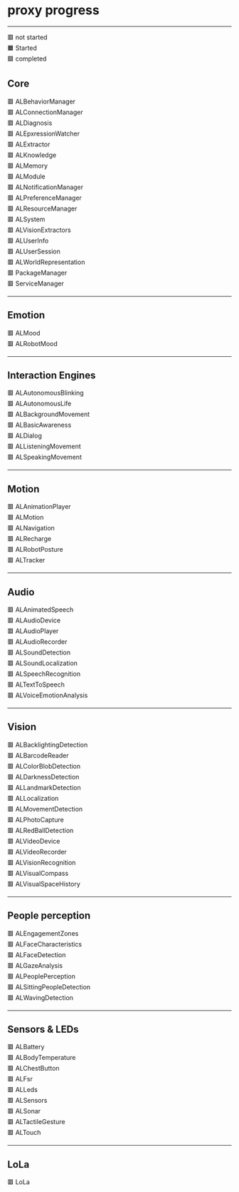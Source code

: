 # proxy progress

---

🟥 not started
<br>
🟧 Started
<br>
🟩 completed

## Core
🟥 ALBehaviorManager
<br>
🟥 ALConnectionManager
<br>
🟥 ALDiagnosis
<br>
🟥 ALEpxressionWatcher
<br>
🟥 ALExtractor
<br>
🟥 ALKnowledge
<br>
🟥 ALMemory
<br>
🟥 ALModule
<br>
🟥 ALNotificationManager
<br>
🟥 ALPreferenceManager
<br>
🟥 ALResourceManager
<br>
🟥 ALSystem
<br>
🟥 ALVisionExtractors
<br>
🟥 ALUserInfo
<br>
🟥 ALUserSession
<br>
🟥 ALWorldRepresentation
<br>
🟥 PackageManager
<br>
🟥 ServiceManager

---

## Emotion
🟥 ALMood
<br>
🟥 ALRobotMood

---

## Interaction Engines
🟥 ALAutonomousBlinking
<br>
🟥 ALAutonomousLife
<br>
🟥 ALBackgroundMovement
<br>
🟥 ALBasicAwareness
<br>
🟥 ALDialog
<br>
🟥 ALListeningMovement
<br>
🟥 ALSpeakingMovement

---

## Motion
🟥 ALAnimationPlayer
<br>
🟥 ALMotion
<br>
🟥 ALNavigation
<br>
🟥 ALRecharge
<br>
🟥 ALRobotPosture
<br>
🟥 ALTracker

---

## Audio
🟥 ALAnimatedSpeech
<br>
🟥 ALAudioDevice
<br>
🟥 ALAudioPlayer
<br>
🟥 ALAudioRecorder
<br>
🟥 ALSoundDetection
<br>
🟥 ALSoundLocalization
<br>
🟥 ALSpeechRecognition
<br>
🟥 ALTextToSpeech
<br>
🟥 ALVoiceEmotionAnalysis

---

## Vision
🟥 ALBacklightingDetection
<br>
🟥 ALBarcodeReader
<br>
🟥 ALColorBlobDetection
<br>
🟥 ALDarknessDetection
<br>
🟥 ALLandmarkDetection
<br>
🟥 ALLocalization
<br>
🟥 ALMovementDetection
<br>
🟥 ALPhotoCapture
<br>
🟥 ALRedBallDetection
<br>
🟥 ALVideoDevice
<br>
🟥 ALVideoRecorder
<br>
🟥 ALVisionRecognition
<br>
🟥 ALVisualCompass
<br>
🟥 ALVisualSpaceHistory

---

## People perception
🟥 ALEngagementZones
<br>
🟥 ALFaceCharacteristics
<br>
🟥 ALFaceDetection
<br>
🟥 ALGazeAnalysis
<br>
🟥 ALPeoplePerception
<br>
🟥 ALSittingPeopleDetection
<br>
🟥 ALWavingDetection

---

## Sensors & LEDs
🟥 ALBattery
<br>
🟥 ALBodyTemperature
<br>
🟥 ALChestButton
<br>
🟥 ALFsr
<br>
🟥 ALLeds
<br>
🟥 ALSensors
<br>
🟥 ALSonar
<br>
🟥 ALTactileGesture
<br>
🟥 ALTouch

---

## LoLa
🟥 LoLa
